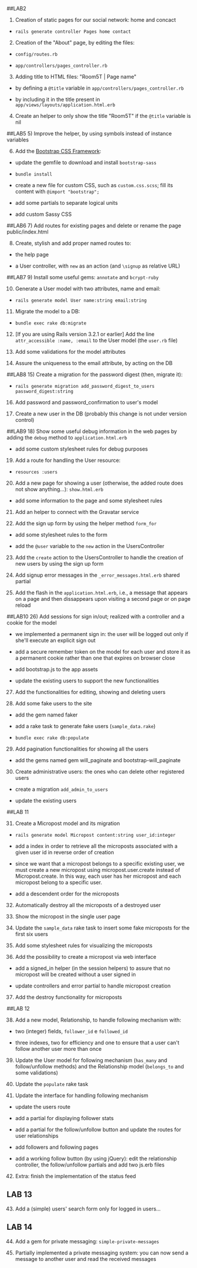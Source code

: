 ##LAB2
1) Creation of static pages for our social network: home and concact 

	
- `rails generate controller Pages home contact`
	
2) Creation of the "About" page, by editing the files:

- `config/routes.rb`
 	
- `app/controllers/pages_controller.rb`
	
3) Adding title to HTML files: "Room5T | Page name"

- by defining a `@title` variable in `app/controllers/pages_controller.rb`
	
- by including it in the title present in `app/views/layouts/application.html.erb`

4) Create an helper to only show the title "Room5T" if the `@title` variable is nil

##LAB5
5) Improve the helper, by using symbols instead of instance variables

6) Add the [Bootstrap CSS Framework](http://twitter.github.com/bootstrap/ "Twitter Bootstrap"):

- update the gemfile to download and install `bootstrap-sass`

- `bundle install`

- create a new file for custom CSS, such as `custom.css.scss`; fill its content with `@import "bootstrap";`

- add some partials to separate logical units

- add custom Sassy CSS

##LAB6
7) Add routes for existing pages and delete or rename the page public/index.html

8) Create, stylish and add proper named routes to:

- the help page

- a User controller, with  `new` as an action (and `\signup` as relative URL)

##LAB7
9) Install some useful gems: `annotate` and `bcrypt-ruby`

10) Generate a User model with two attributes, name and email:

- `rails generate model User name:string email:string`

11) Migrate the model to a DB:

- `bundle exec rake db:migrate`

12) \[If you are using Rails version 3.2.1 or earlier\] Add the line `attr_accessible :name, :email` to the User model (the `user.rb` file)

13) Add some validations for the model attributes

14) Assure the uniqueness to the email attribute, by acting on the DB

##LAB8
15) Create a migration for the password digest (then, migrate it):

- `rails generate migration add_password_digest_to_users password_digest:string`

16) Add password and password_confirmation to user's model

17) Create a new user in the DB (probably this change is not under version control)

##LAB9
18) Show some useful debug information in the web pages by adding the `debug` method to `application.html.erb`

- add some custom stylesheet rules for debug purposes

19) Add a route for handling the User resource:

- `resources :users`

20) Add a new page for showing a user (otherwise, the added route does not show anything...): `show.html.erb`

- add some information to the page and some stylesheet rules

21) Add an helper to connect with the Gravatar service

22) Add the sign up form by using the helper method `form_for`

- add some stylesheet rules to the form

- add the `@user` variable to the `new` action in the UsersController

23) Add the `create` action to the UsersController to handle the creation of new users by using the sign up form

24) Add signup error messages in the `_error_messages.html.erb` shared partial

25) Add the flash in the `application.html.erb`, i.e., a message that appears on a page and then dissappears upon visiting a second page or on page reload

##LAB10
26) Add sessions for sign in/out; realized with a controller and a cookie for the model

- we implemented a permanent sign in: the user will be logged out only if she'll execute an explicit sign out

- add a secure remember token on the model for each user and store it as a permanent cookie rather than one that expires on browser close

- add bootstrap.js to the app assets

- update the existing users to support the new functionalities

27) Add the functionalities for editing, showing and deleting users

28) Add some fake users to the site

- add the gem named faker

- add a rake task to generate fake users (`sample_data.rake`)

- `bundle exec rake db:populate`

29) Add pagination functionalities for showing all the users

- add the gems named gem will_paginate and bootstrap-will_paginate

30) Create administrative users: the ones who can delete other registered users

- create a migration `add_admin_to_users`

- update the existing users

##LAB 11

31) Create a Micropost model and its migration

- `rails generate model Micropost content:string user_id:integer`

- add a index in order to retrieve all the microposts associated with a given user id in reverse order of creation

- since we want that a micropost belongs to a specific existing user, we must create a new micropost using micropost.user.create instead of Micropost.create. In this way, each user has her micropost and each micropost belong to a specific user.

- add a descendent order for the microposts

32) Automatically destroy all the microposts of a destroyed user

33) Show the micropost in the single user page

34) Update the `sample_data` rake task to insert some fake microposts for the first six users

35) Add some stylesheet rules for visualizing the microposts

36) Add the possibility to create a micropost via web interface

- add a signed_in helper (in the session helpers) to assure that no micropost will be created without a user signed in

- update controllers and error partial to handle micropost creation

37) Add the destroy functionality for microposts

##LAB 12

38) Add a new model, Relationship, to handle following mechanism with:

- two (integer) fields, `follower_id` e `followed_id`

- three indexes, two for efficiency and one to ensure that a user can't follow another user more than once

39) Update the User model for following mechanism (`has_many` and follow/unfollow methods) and the Relationship model (`belongs_to` and some validations)

40) Update the `populate` rake task

41) Update the interface for handling following mechanism

- update the users route

- add a partial for displaying follower stats

- add a partial for the follow/unfollow button and update the routes for user relationships

- add followers and following pages

- add a working follow button (by using jQuery): edit the relationship controller, the follow/unfollow partials and add two js.erb files

42) Extra: finish the implementation of the status feed

## LAB 13

43) Add a (simple) users' search form only for logged in users...

## LAB 14

44) Add a gem for private messaging: `simple-private-messages`

45) Partially implemented a private messaging system: you can now send a message to another user and read the received messages